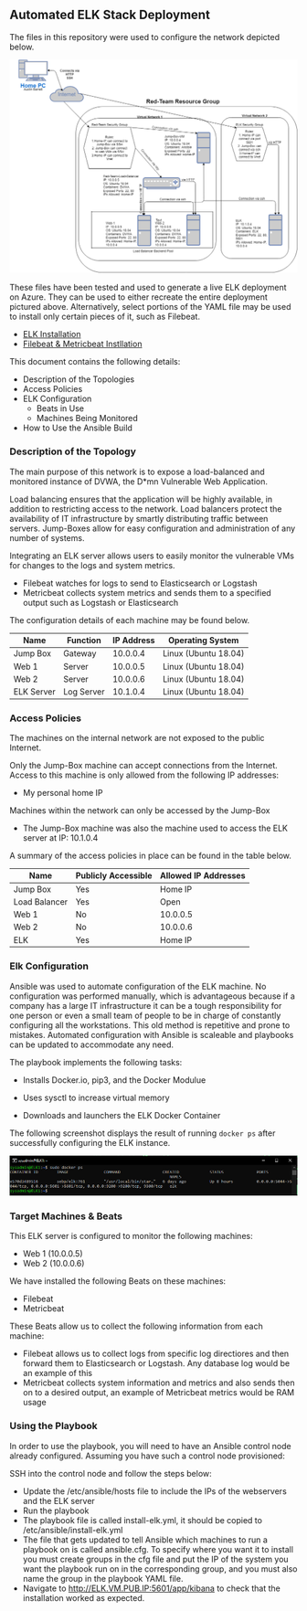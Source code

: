 ## Automated ELK Stack Deployment

The files in this repository were used to configure the network depicted below.

![](Images/ELK_Stack_Deployment.png)

These files have been tested and used to generate a live ELK deployment on Azure. They can be used to either recreate the entire deployment pictured above. Alternatively, select portions of the YAML file may be used to install only certain pieces of it, such as Filebeat.

  - [ELK Installation](https://github.com/AustinBarrett2282/Elk_Stack_Deployment/blob/main/Ansible/install-elk.yml)
  - [Filebeat & Metricbeat Instllation](https://github.com/AustinBarrett2282/Elk_Stack_Deployment/blob/main/Ansible/filebeat-metricbeat-playbook.yml)

This document contains the following details:
- Description of the Topologies 
- Access Policies
- ELK Configuration
  - Beats in Use
  - Machines Being Monitored
- How to Use the Ansible Build


### Description of the Topology

The main purpose of this network is to expose a load-balanced and monitored instance of DVWA, the D*mn Vulnerable Web Application.

Load balancing ensures that the application will be highly available, in addition to restricting access to the network. Load balancers protect the availability of IT infrastructure by smartly distributing traffic between servers. Jump-Boxes allow for easy configuration and administration of any number of systems.

Integrating an ELK server allows users to easily monitor the vulnerable VMs for changes to the logs and system metrics.
- Filebeat watches for logs to send to Elasticsearch or Logstash
- Metricbeat collects system metrics and sends them to a specified output such as Logstash or Elasticsearch

The configuration details of each machine may be found below.

| Name      | Function  | IP Address | Operating System    |
|-----------|-----------|------------|---------------------|
| Jump Box  | Gateway   | 10.0.0.4   | Linux (Ubuntu 18.04)|
| Web 1     | Server    | 10.0.0.5   | Linux (Ubuntu 18.04)|
| Web 2     | Server    | 10.0.0.6   | Linux (Ubuntu 18.04)|
| ELK Server| Log Server| 10.1.0.4   | Linux (Ubuntu 18.04)|
### Access Policies

The machines on the internal network are not exposed to the public Internet. 

Only the Jump-Box machine can accept connections from the Internet. Access to this machine is only allowed from the following IP addresses:
- My personal home IP

Machines within the network can only be accessed by the Jump-Box
- The Jump-Box machine was also the machine used to access the ELK server at IP: 10.1.0.4

A summary of the access policies in place can be found in the table below.

| Name         | Publicly Accessible | Allowed IP Addresses |
|--------------|---------------------|----------------------|
| Jump Box     | Yes                 | Home IP              |
| Load Balancer| Yes                 | Open                 |
| Web 1        | No                  | 10.0.0.5             |
| Web 2        | No                  | 10.0.0.6             |
| ELK          | Yes                 | Home IP              |
### Elk Configuration

Ansible was used to automate configuration of the ELK machine. No configuration was performed manually, which is advantageous because if a company has a large IT infrastructure it can be a tough responsibility for one person or even a small team of people to be in charge of constantly configuring all the workstations. This old method is repetitive and prone to mistakes. Automated configuration with Ansible is scaleable and playbooks can be updated to accommodate any need.

The playbook implements the following tasks:
- Installs Docker.io, pip3, and the Docker Modulue

- Uses sysctl to increase virtual memory

- Downloads and launchers the ELK Docker Container


The following screenshot displays the result of running `docker ps` after successfully configuring the ELK instance.

![](Images/Docker_PS.png)

### Target Machines & Beats
This ELK server is configured to monitor the following machines:
- Web 1 (10.0.0.5)
- Web 2 (10.0.0.6)

We have installed the following Beats on these machines:
- Filebeat
- Metricbeat

These Beats allow us to collect the following information from each machine:
- Filebeat allows us to collect logs from specific log directiores and then forward them to Elasticsearch or Logstash. Any database log would be an example of this
- Metricbeat collects system information and metrics and also sends then on to a desired output, an example of Metricbeat metrics would be RAM usage 

### Using the Playbook
In order to use the playbook, you will need to have an Ansible control node already configured. Assuming you have such a control node provisioned: 

SSH into the control node and follow the steps below:
- Update the /etc/ansible/hosts file to include the IPs of the webservers and the ELK server
- Run the playbook
- The playbook file is called install-elk.yml, it should be copied to /etc/ansible/install-elk.yml
- The file that gets updated to tell Ansible which machines to run a playbook on is called ansible.cfg. To specify where you want it to install you must create groups in the cfg file and put the IP of the system you want the playbook run on in the corresponding group, and you must also name the group in the playbook YAML file.
- Navigate to http://ELK.VM.PUB.IP:5601/app/kibana to check that the installation worked as expected.




